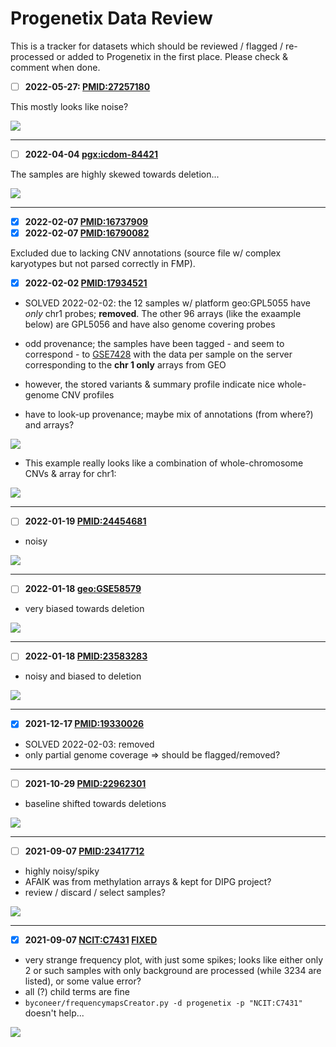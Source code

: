 # Progenetix Data Review

This is a tracker for datasets which should be reviewed / flagged / re-processed or
added to Progenetix in the first place. Please check & comment when done.

* [ ] **2022-05-27: [PMID:27257180](http://progenetix.org/publication/?id=PMID:27257180)**

This mostly looks like noise?

![](http://progenetix.org/cgi/PGX/cgi/collationPlots.cgi?datasetIds=progenetix&id=PMID:27257180)

--------------------------------------------------------------------------------

* [ ] **2022-04-04 [pgx:icdom-84421](http://progenetix.org/subset/?datasetIds=progenetix&id=pgx:icdom-84421)**

The samples are highly skewed towards deletion...

![](http://progenetix.org/cgi/PGX/cgi/collationPlots.cgi?datasetIds=progenetix&id=pgx:icdom-84421)

--------------------------------------------------------------------------------

* [X] **2022-02-07 [PMID:16737909](http://progenetix.org/publication/?id=PMID:16737909)**
* [X] **2022-02-07 [PMID:16790082](http://progenetix.org/publication/?id=PMID:16790082)**

Excluded due to lacking CNV annotations (source file w/ complex karyotypes but
not parsed correctly in FMP).

* [X] **2022-02-02 [PMID:17934521](http://progenetix.org/publication/?id=PMID:17934521)**

* SOLVED 2022-02-02: the 12 samples w/ platform geo:GPL5055 have _only_ chr1 probes; **removed**. The other 96 arrays (like the exaample below) are GPL5056 and have also genome covering probes

* odd provenance; the samples have been tagged - and seem to correspond - to [GSE7428](https://www.ncbi.nlm.nih.gov/geo/query/acc.cgi?acc=GSE7426) with the data per sample on the
server corresponding to the **chr 1 only** arrays from GEO
* however, the stored variants & summary profile indicate nice whole-genome CNV profiles
* have to look-up provenance; maybe mix of annotations (from where?) and arrays?

![](http://progenetix.org/cgi/PGX/cgi/collationPlots.cgi?datasetIds=progenetix&id=PMID:17934521)

* This example really looks like a combination of whole-chromosome CNVs & array for chr1:

![](http://progenetix.org/cgi/PGX/cgi/singlePlot.cgi?analysisIds=pgxcs-kftw94yk&datasetIds=progenetix)


--------------------------------------------------------------------------------

* [ ] **2022-01-19 [PMID:24454681](http://progenetix.org/publication/?id=PMID:24454681)**

* noisy

![](http://progenetix.org/cgi/PGX/cgi/collationPlots.cgi?datasetIds=progenetix&id=PMID:24454681)


--------------------------------------------------------------------------------

* [ ] **2022-01-18 [geo:GSE58579](http://progenetix.org/subset/?datasetIds=progenetix&id=geo:GSE58579)**

* very biased towards deletion

![](http://progenetix.org/cgi/PGX/cgi/collationPlots.cgi?datasetIds=progenetix&id=geo:GSE58579)

--------------------------------------------------------------------------------

* [ ] **2022-01-18 [PMID:23583283](http://progenetix.org/publication/?id=PMID:23583283)**

* noisy and biased to deletion

![](http://progenetix.org/cgi/PGX/cgi/collationPlots.cgi?datasetIds=progenetix&id=PMID:23583283)

--------------------------------------------------------------------------------

* [X] **2021-12-17 [PMID:19330026](http://progenetix.org/publication/?id=PMID:19330026)**

* SOLVED 2022-02-03: removed
* only partial genome coverage => should be flagged/removed?

--------------------------------------------------------------------------------

* [ ] **2021-10-29 [PMID:22962301](http://progenetix.org/publication/?id=PMID:22962301)**

* baseline shifted towards deletions

![](http://progenetix.org/cgi/PGX/cgi/collationPlots.cgi?datasetIds=progenetix&id=PMID:22962301)

--------------------------------------------------------------------------------

* [ ] **2021-09-07 [PMID:23417712](http://progenetix.org/publication/?id=PMID:23417712)**

* highly noisy/spiky
* AFAIK was from methylation arrays & kept for DIPG project?
* review / discard / select samples?

![](http://progenetix.org/cgi/PGX/cgi/collationPlots.cgi?datasetIds=progenetix&id=PMID:23417712)

--------------------------------------------------------------------------------

* [X] **2021-09-07 [NCIT:C7431](http://progenetix.org/subsets/biosubsets/?filters=NCIT:C7431&datasetIds=progenetix) [FIXED](https://docs.progenetix.org/en/latest/changelog.html#bug-fix-frequency-maps)**

* very strange frequency plot, with just some spikes; looks like either only 2 or such samples with only background are processed (while 3234 are listed), or some value error?
* all (?) child terms are fine
* `byconeer/frequencymapsCreator.py -d progenetix -p "NCIT:C7431"` doesn't help...

![](http://progenetix.org/cgi/PGX/cgi/collationPlots.cgi?datasetIds=progenetix&id=NCIT:C7431)

